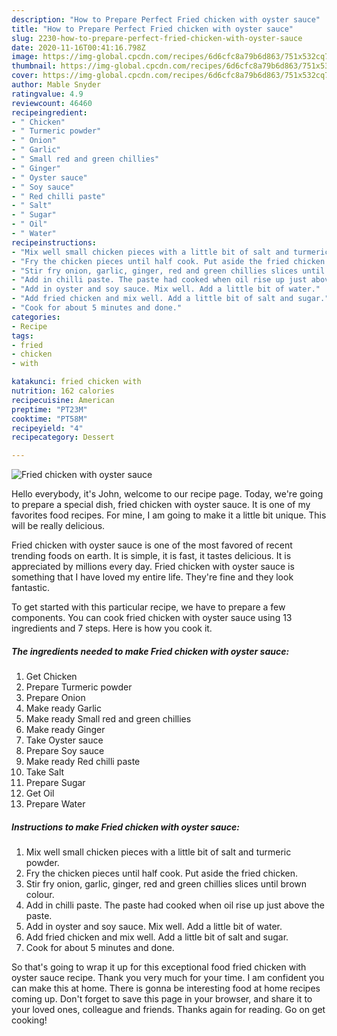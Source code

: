 ```yaml
---
description: "How to Prepare Perfect Fried chicken with oyster sauce"
title: "How to Prepare Perfect Fried chicken with oyster sauce"
slug: 2230-how-to-prepare-perfect-fried-chicken-with-oyster-sauce
date: 2020-11-16T00:41:16.798Z
image: https://img-global.cpcdn.com/recipes/6d6cfc8a79b6d863/751x532cq70/fried-chicken-with-oyster-sauce-recipe-main-photo.jpg
thumbnail: https://img-global.cpcdn.com/recipes/6d6cfc8a79b6d863/751x532cq70/fried-chicken-with-oyster-sauce-recipe-main-photo.jpg
cover: https://img-global.cpcdn.com/recipes/6d6cfc8a79b6d863/751x532cq70/fried-chicken-with-oyster-sauce-recipe-main-photo.jpg
author: Mable Snyder
ratingvalue: 4.9
reviewcount: 46460
recipeingredient:
- " Chicken"
- " Turmeric powder"
- " Onion"
- " Garlic"
- " Small red and green chillies"
- " Ginger"
- " Oyster sauce"
- " Soy sauce"
- " Red chilli paste"
- " Salt"
- " Sugar"
- " Oil"
- " Water"
recipeinstructions:
- "Mix well small chicken pieces with a little bit of salt and turmeric powder."
- "Fry the chicken pieces until half cook. Put aside the fried chicken."
- "Stir fry onion, garlic, ginger, red and green chillies slices until brown colour."
- "Add in chilli paste. The paste had cooked when oil rise up just above the paste."
- "Add in oyster and soy sauce. Mix well. Add a little bit of water."
- "Add fried chicken and mix well. Add a little bit of salt and sugar."
- "Cook for about 5 minutes and done."
categories:
- Recipe
tags:
- fried
- chicken
- with

katakunci: fried chicken with 
nutrition: 162 calories
recipecuisine: American
preptime: "PT23M"
cooktime: "PT58M"
recipeyield: "4"
recipecategory: Dessert

---
```



![Fried chicken with oyster sauce](https://img-global.cpcdn.com/recipes/6d6cfc8a79b6d863/751x532cq70/fried-chicken-with-oyster-sauce-recipe-main-photo.jpg)

Hello everybody, it's John, welcome to our recipe page. Today, we're going to prepare a special dish, fried chicken with oyster sauce. It is one of my favorites food recipes. For mine, I am going to make it a little bit unique. This will be really delicious.



Fried chicken with oyster sauce is one of the most favored of recent trending foods on earth. It is simple, it is fast, it tastes delicious. It is appreciated by millions every day. Fried chicken with oyster sauce is something that I have loved my entire life. They're fine and they look fantastic.


To get started with this particular recipe, we have to prepare a few components. You can cook fried chicken with oyster sauce using 13 ingredients and 7 steps. Here is how you cook it.

<!--inarticleads1-->

##### The ingredients needed to make Fried chicken with oyster sauce:

1. Get  Chicken
1. Prepare  Turmeric powder
1. Prepare  Onion
1. Make ready  Garlic
1. Make ready  Small red and green chillies
1. Make ready  Ginger
1. Take  Oyster sauce
1. Prepare  Soy sauce
1. Make ready  Red chilli paste
1. Take  Salt
1. Prepare  Sugar
1. Get  Oil
1. Prepare  Water




<!--inarticleads2-->

##### Instructions to make Fried chicken with oyster sauce:

1. Mix well small chicken pieces with a little bit of salt and turmeric powder.
1. Fry the chicken pieces until half cook. Put aside the fried chicken.
1. Stir fry onion, garlic, ginger, red and green chillies slices until brown colour.
1. Add in chilli paste. The paste had cooked when oil rise up just above the paste.
1. Add in oyster and soy sauce. Mix well. Add a little bit of water.
1. Add fried chicken and mix well. Add a little bit of salt and sugar.
1. Cook for about 5 minutes and done.




So that's going to wrap it up for this exceptional food fried chicken with oyster sauce recipe. Thank you very much for your time. I am confident you can make this at home. There is gonna be interesting food at home recipes coming up. Don't forget to save this page in your browser, and share it to your loved ones, colleague and friends. Thanks again for reading. Go on get cooking!
